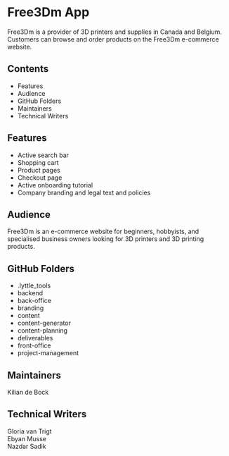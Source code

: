 # Free3Dm App
Free3Dm is a provider of 3D printers and supplies in Canada and Belgium. Customers can browse and order products on the Free3Dm e-commerce website.

## Contents
* Features
* Audience
* GitHub Folders
* Maintainers
* Technical Writers

## Features
* Active search bar
* Shopping cart
* Product pages
* Checkout page
* Active onboarding tutorial
* Company branding and legal text and policies

## Audience
Free3Dm is an e-commerce website for beginners, hobbyists, and specialised business owners looking for 3D printers and 3D printing products.

## GitHub Folders
* .lyttle_tools
* backend
* back-office
* branding
* content
* content-generator
* content-planning
* deliverables
* front-office
* project-management

## Maintainers
Kilian de Bock

## Technical Writers
Gloria van Trigt
<br> Ebyan Musse
<br> Nazdar Sadik
